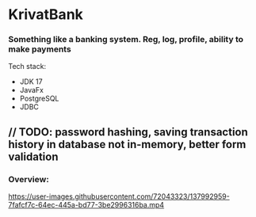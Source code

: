 # KrivatBank
### Something like a banking system. Reg, log, profile, ability to make payments

Tech stack:
 - JDK 17
 - JavaFx
 - PostgreSQL
 - JDBC

## // TODO: password hashing, saving transaction history in database not in-memory, better form validation


### Overview:
https://user-images.githubusercontent.com/72043323/137992959-7fafcf7c-64ec-445a-bd77-3be2996316ba.mp4

